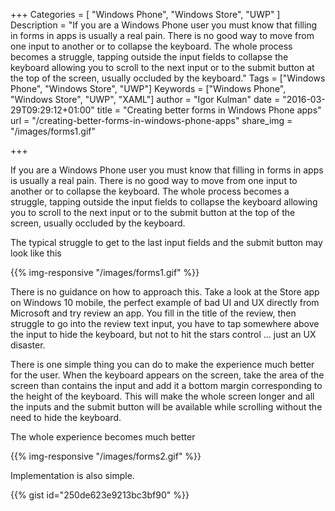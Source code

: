 +++
Categories = [ "Windows Phone", "Windows Store", "UWP" ]
Description = "If you are a Windows Phone user you must know that filling in forms in apps is usually a real pain. There is no good way to move from one input to another or to collapse the keyboard. The whole process becomes a struggle, tapping outside the input fields to collapse the keyboard allowing you to scroll to the next input or to the submit button at the top of the screen, usually occluded by the keyboard."
Tags = ["Windows Phone", "Windows Store", "UWP"]
Keywords = ["Windows Phone", "Windows Store", "UWP", "XAML"]
author = "Igor Kulman"
date = "2016-03-29T09:29:12+01:00"
title = "Creating better forms in Windows Phone apps"
url = "/creating-better-forms-in-windows-phone-apps"
share_img = "/images/forms1.gif"

+++

If you are a Windows Phone user you must know that filling in forms in apps is usually a real pain. There is no good way to move from one input to another or to collapse the keyboard. The whole process becomes a struggle, tapping outside the input fields to collapse the keyboard allowing you to scroll to the next input or to the submit button at the top of the screen, usually occluded by the keyboard.

The typical struggle to get to the last input fields and the submit button may look like this

{{% img-responsive "/images/forms1.gif" %}}

There is no guidance on how to approach this. Take a look at the Store app on Windows 10 mobile, the perfect example of bad UI and UX directly from Microsoft and try review an app. You fill in the title of the review, then struggle to go into the review text input, you have to tap somewhere above the input to hide the keyboard, but not to hit the stars control ... just an UX disaster. 

<!--more-->

There is one simple thing you can do to make the experience much better for the user. When the keyboard appears on the screen, take the area of the screen than contains the input and add it a bottom margin corresponding to the height of the keyboard. This will make the whole screen longer and all the inputs and the submit button will be available while scrolling without the need to hide the keyboard.

The whole experience becomes much better

{{% img-responsive "/images/forms2.gif" %}}

Implementation is also simple.

{{% gist id="250de623e9213bc3bf90" %}}